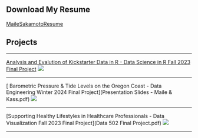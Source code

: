 ## Download My Resume
[MaileSakamotoResume](Resume-MaileSakamoto.pdf)

## Projects

---

[ Analysis and Evalution of Kickstarter Data in R - Data Science in R Fall 2023 Final Project](file:///Users/mailesakamoto/Desktop/!/Willamette%20U/Fall%2023/Data%20Science%20w:%20R/SAKAMOTO_MAILE_DATA501_PDX_FINALPROJECT.html)
<img src="images/dummy_thumbnail.jpg?raw=true"/>

---

[ Barometric Pressure & Tide Levels on the Oregon Coast - Data Engineering Winter 2024 Final Project](Presentation Slides - Maile & Kass.pdf)
<img src="images/thumb1.png?raw=true"/>

---
[Supporting Healthy Lifestyles in Healthcare Professionals - Data Visualization Fall 2023 Final Project](Data 502 Final Project.pdf)
<img src="images/dummy_thumbnail.jpg?raw=true"/>

---

